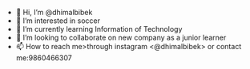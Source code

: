 - 👋 Hi, I’m @dhimalbibek
- 👀 I’m interested in soccer
- 🌱 I’m currently learning Information of Technology
- 💞️ I’m looking to collaborate on new company as a junior learner
- 📫 How to reach me>through instagram <@dhimalbibek> or contact me:9860466307

<!---
dhimalbibek/dhimalbibek is a ✨ special ✨ repository because its `README.md` (this file) appears on your GitHub profile.
You can click the Preview link to take a look at your changes.
--->

